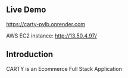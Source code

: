 ## Live Demo

https://carty-pvlb.onrender.com

AWS EC2 instance: http://13.50.4.97/

## Introduction

CARTY is an Ecommerce Full Stack Application

